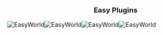 <h3 align="center"> Easy Plugins </h3>

![EasyWorld](https://img.shields.io/badge/PLUGIN-0d638f?style=for-the-badge&logoColor=white)![EasyWorld](https://img.shields.io/badge/VERSION-0d638f?style=for-the-badge&logoColor=white)![EasyWorld](https://img.shields.io/badge/STATE-0d638f?style=for-the-badge&logoColor=white)![EasyWorld](https://img.shields.io/badge/api-0d638f?style=for-the-badge&logoColor=white)

